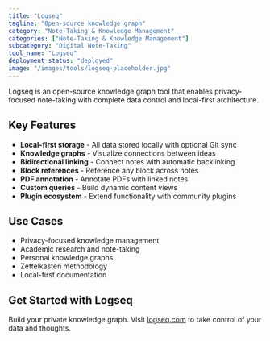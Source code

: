 ```yaml
---
title: "Logseq"
tagline: "Open-source knowledge graph"
category: "Note-Taking & Knowledge Management"
categories: ["Note-Taking & Knowledge Management"]
subcategory: "Digital Note-Taking"
tool_name: "Logseq"
deployment_status: "deployed"
image: "/images/tools/logseq-placeholder.jpg"
---
```

Logseq is an open-source knowledge graph tool that enables privacy-focused note-taking with complete data control and local-first architecture.

## Key Features

- **Local-first storage** - All data stored locally with optional Git sync
- **Knowledge graphs** - Visualize connections between ideas
- **Bidirectional linking** - Connect notes with automatic backlinking
- **Block references** - Reference any block across notes
- **PDF annotation** - Annotate PDFs with linked notes
- **Custom queries** - Build dynamic content views
- **Plugin ecosystem** - Extend functionality with community plugins

## Use Cases

- Privacy-focused knowledge management
- Academic research and note-taking
- Personal knowledge graphs
- Zettelkasten methodology
- Local-first documentation

## Get Started with Logseq

Build your private knowledge graph. Visit [logseq.com](https://logseq.com) to take control of your data and thoughts.
